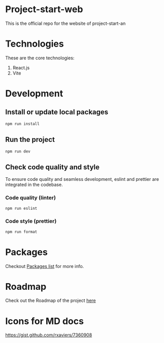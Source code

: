 # Project-start-web

This is the official repo for the website of project-start-an

# Technologies

These are the core technologies:

1. React.js
2. Vite

# Development

## Install or update local packages

```bash
npm run install
```

## Run the project

```bash
npm run dev
```
## Check code quality and style
To ensure code quality and seamless development, eslint and prettier are integrated in the codebase.

### Code quality (linter)

```bash
npm run eslint
```

### Code style (prettier) 

```bash
npm run format
```

# Packages

Checkout [Packages list](Packages.md) for more info.

# Roadmap

Check out the Roadmap of the project [here](Roadmap.md)

# Icons for MD docs
https://gist.github.com/rxaviers/7360908